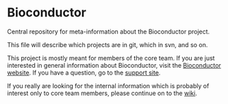 # Bioconductor
Central repository for meta-information about the Bioconductor project.

This file will describe which projects are in git, which in svn, and so on.

This project is mostly meant for members of the core team. If you are just interested in general information about 
Bioconductor, visit the [Bioconductor website](http://bioconductor.org). If you have a question,
go to the [support site](https://support.bioconductor.org/).

If you really are looking for the internal information which is probably of interest
only to core team members, please continue on to the
[wiki](https://github.com/Bioconductor/Bioconductor/wiki).


